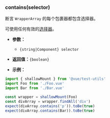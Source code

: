 ### contains(selector)

断言 `WrapperArray` 的每个包裹器都包含选择器。

可使用任何有效的[选择器](../selectors.md)。

- **参数：**

  - `{string|Component} selector`

- **返回值：**`{boolean}`

- **示例：**

```js
import { shallowMount } from '@vue/test-utils'
import Foo from './Foo.vue'
import Bar from './Bar.vue'

const wrapper = shallowMount(Foo)
const divArray = wrapper.findAll('div')
expect(divArray.contains('p')).toBe(true)
expect(divArray.contains(Bar)).toBe(true)
```
